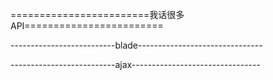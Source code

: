 ========================我话很多API========================

--------------------------blade-------------------------------




--------------------------ajax--------------------------------